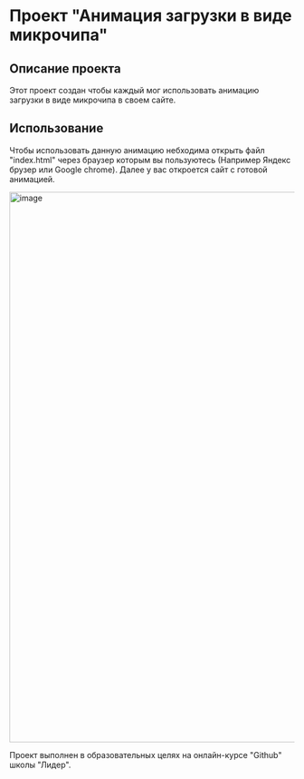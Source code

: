 # Проект "Анимация загрузки в виде микрочипа"

## Описание проекта
Этот проект создан чтобы каждый мог использовать анимацию загрузки в виде микрочипа в своем сайте.

## Использование
Чтобы использовать данную анимацию небходима открыть файл "index.html" через браузер которым вы пользуютесь (Например Яндекс брузер или Google chrome). Далее у вас откроется сайт с готовой анимацией.

<img width="1919" height="971" alt="image" src="https://github.com/user-attachments/assets/85bc3449-c434-457b-9915-375fadaa2540" />

Проект выполнен в образовательных целях на онлайн-курсе "Github" школы "Лидер".
